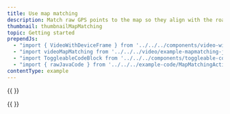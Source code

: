 ```yaml
---
title: Use map matching
description: Match raw GPS points to the map so they align with the roads/pathways.
thumbnail: thumbnailMapMatching
topic: Getting started
prependJs:
  - "import { VideoWithDeviceFrame } from '../../../components/video-with-device-frame'"
  - "import videoMapMatching from '../../../video/example-mapmatching-javaservice.mp4'"
  - "import ToggleableCodeBlock from '../../../components/toggleable-code-block'"
  - "import { rawJavaCode } from '../../../example-code/MapMatchingActivity.js'"
contentType: example
---
```


{{
  <VideoWithDeviceFrame
    videoFile={videoMapMatching}
    rotation="horizontal"
    device="pixel-2"
  />
}}

<!-- Any notes about this example would go here.  -->

{{
  <ToggleableCodeBlock
    java={rawJavaCode}
  />
}}
